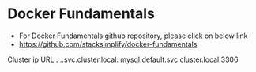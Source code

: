 # Docker Fundamentals
- For Docker Fundamentals github repository, please click on below link
- https://github.com/stacksimplify/docker-fundamentals


Cluster ip URL : <service-name>.<namespace>.svc.cluster.local:<service-port>
mysql.default.svc.cluster.local:3306
